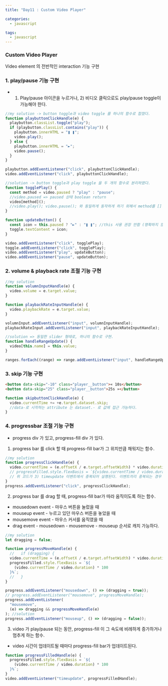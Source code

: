 ```yaml
---
title: "Day11 : Custom Video Player"

categories:
  - javascript

tags:
  - javascript
---
```


### Custom Video Player

Video element 의 전반적인 interaction 기능 구현

### 1. play/pause 기능 구현

- 1. Play/pause 아이콘을 누르거나, 2) 비디오 클릭으로도 play/pause toggle이 가능해야 한다.

```javascript
//my solution -> button toggle과 video toggle 를 하나의 함수로 합쳤다.
function playbuttonClickHandle(e) {
  playbutton.classList.toggle("play");
  if (playbutton.classList.contains("play")) {
    playbutton.innerHTML = "❚ ❚";
    video.play();
  } else {
    playbutton.innerHTML = "►";
    video.pause();
  }
}

playbutton.addEventListener("click", playbuttonClickHandle);
video.addEventListener("click", playbuttonClickHandle);
```

```javascript
//solution -> button toggle과 play toggle 을 두 개의 함수로 분리하였다.
function togglePlay() {
  const method = video.paused ? "play" : "pause";
  //video.paused => paused 상태 boolean return
  video[method]();
  //video.play(); video.pause(); 와 동일하게 동작하게 하기 위해서 method를 [] 방식으로 접근한다.
}

function updateButton() {
  const icon = this.paused ? "►" : "❚ ❚"; //this 사용 권장 안함 (명확하지 않음)
  toggle.textContent = icon;
}

video.addEventListener("click", togglePlay);
toggle.addEventListener("click", togglePlay);
video.addEventListener("play", updateButton);
video.addEventListener("pause", updateButton);
```

### 2. volume & playback rate 조절 기능 구현

```javascript
//my solution
function volumnInputHandle(e) {
  video.volume = e.target.value;
}

function playbackRateInputHandle(e) {
  video.playbackRate = e.target.value;
}

volumnInput.addEventListener("input", volumnInputHandle);
playbackRateInput.addEventListener("input", playbackRateInputHandle);
```

```javascript
//solution => 동일한 slider 형태로, 하나의 함수로 구현.
function handleRangeUpdate() {
  video[this.name] = this.value;
}

ranges.forEach((range) => range.addEventListener("input", handleRangeUpdate));
```

### 3. skip 기능 구현

```html
<button data-skip="-10" class="player__button">« 10s</button>
<button data-skip="25" class="player__button">25s »</button>
```

```javascript
function skipbuttonClickHandle(e) {
  video.currentTime += +e.target.dataset.skip;
  //data-로 시작하는 attribute 는 dataset.- 로 값에 접근 가능하다.
}
```

### 4. progressbar 조절 기능 구현

- progress div 가 있고, progress-fill div 가 있다.

1. progress bar 를 click 할 때 progress-fill bar가 그 위치만큼 채워지는 함수.

```javascript
//my solution
function progressClickHandle(e) {
  video.currentTime = (e.offsetX / e.target.offsetWidth) * video.duration;
  // progressFilled.style.flexBasis = `${video.currentTime / video.duration * 100}%`;
  // 위 코드가 3) timeupdate 이벤트에서 중복되어 실행된다. 이벤트끼리 중복되는 경우 동일한 작업을 중복해서 수행하지 않도록 주의.
}
progress.addEventListener("click", progressClickHandle);
```

2. progress bar 를 drag 할 때, progress-fill bar가 따라 움직이도록 하는 함수.

- mousedown event - 마우스 버튼을 눌렀을 때
- mouseup event - 누르고 있던 마우스 버튼을 놓았을 때
- mousemove event - 마우스 커서를 움직였을 때
- drag event - mousedown - mousemove - mouseup 순서로 캐치 가능하다.

```javascript
//my solution
let dragging = false;

function progressMoveHandle(e) {
  //   if (dragging) {
  video.currentTime = (e.offsetX / e.target.offsetWidth) * video.duration;
  progressFilled.style.flexBasis = `${
    (video.currentTime / video.duration) * 100
  }%`;
  //   }
}

progress.addEventListener("mousedown", () => (dragging = true));
// progress.addEventListener("mousemove", progressMoveHandle);
progress.addEventListener(
  "mousemove",
  (e) => dragging && progressMoveHandle(e)
); //solution
progress.addEventListener("mouseup", () => (dragging = false));
```

3. video 가 play/pause 되는 동안, progress-fill 이 그 속도에 비례하게 증가하거나 멈추게 하는 함수.

- video 시간이 업데이트될 때마다 progress-fill bar가 업데이트된다.

```javascript
function progressFilledHandle(e) {
  progressFilled.style.flexBasis = `${
    (video.currentTime / video.duration) * 100
  }%`;
}
video.addEventListener("timeupdate", progressFilledHandle);
```

